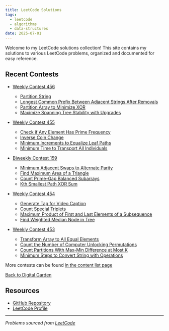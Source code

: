 ```yaml
---
title: LeetCode Solutions
tags:
  - leetcode
  - algorithms
  - data-structures
date: 2025-07-01
---
```


Welcome to my LeetCode solutions collection! This site contains my solutions to various LeetCode problems, organized and documented for easy reference.

## Recent Contests

- [Weekly Contest 456](https://leetcode.com/contest/weekly-contest-456/)
  - [Partition String](3597-partition-string.md)
  - [Longest Common Prefix Between Adjacent Strings After Removals](3598-longest-common-prefix-between-adjacent-strings-after-removals.md)
  - [Partition Array to Minimize XOR](3599-partition-array-to-minimize-xor.md)
  - [Maximize Spanning Tree Stability with Upgrades](3600-maximize-spanning-tree-stability-with-upgrades.md)

- [Weekly Contest 455](https://leetcode.com/contest/weekly-contest-455/)
  - [Check if Any Element Has Prime Frequency](3591-check-if-any-element-has-prime-frequency.md)
  - [Inverse Coin Change](3592-inverse-coin-change.md)
  - [Minimum Increments to Equalize Leaf Paths](3593-minimum-increments-to-equalize-leaf-paths.md)
  - [Minimum Time to Transport All Individuals](3594-minimum-time-to-transport-all-individuals.md)

- [Biweekly Contest 159](https://leetcode.com/contest/biweekly-contest-159/)
  - [Minimum Adjacent Swaps to Alternate Parity](3587-minimum-adjacent-swaps-to-alternate-parity.md)
  - [Find Maximum Area of a Triangle](https://leetcode.com/problems/find-maximum-area-of-a-triangle/)
  - [Count Prime-Gap Balanced Subarrays](3589-count-prime-gap-balanced-subarrays.md)
  - [Kth Smallest Path XOR Sum](https://leetcode.com/problems/kth-smallest-path-xor-sum/)

- [Weekly Contest 454](https://leetcode.com/contest/weekly-contest-454/)
  - [Generate Tag for Video Caption](3582-generate-tag-for-video-caption.md)
  - [Count Special Triplets](3583-count-special-triplets.md)
  - [Maximum Product of First and Last Elements of a Subsequence](3584-maximum-product-of-first-and-last-elements-of-a-subsequence.md)
  - [Find Weighted Median Node in Tree](3585-find-weighted-median-node-in-tree.md)

- [Weekly Contest 453](https://leetcode.com/contest/weekly-contest-453/)
  - [Transform Array to All Equal Elements](3576-transform-array-to-all-equal-elements.md)
  - [Count the Number of Computer Unlocking Permutations](3577-count-the-number-of-computer-unlocking-permutations.md)
  - [Count Partitions With Max-Min Difference at Most K](3578-count-partitions-with-max-min-difference-at-most-k.md)
  - [Minimum Steps to Convert String with Operations](3579-minimum-steps-to-convert-string-with-operations.md)


More contests can be found [in the content list page](contests_list.md)

[Back to Digital Garden](https://www.hwendev.com)

## Resources

- [GitHub Repository](https://github.com/hwennnn/digital-garden/tree/leetcode/content)
- [LeetCode Profile](https://leetcode.com/theonepieceisreal/)

---

_Problems sourced from [LeetCode](https://leetcode.com/)_
